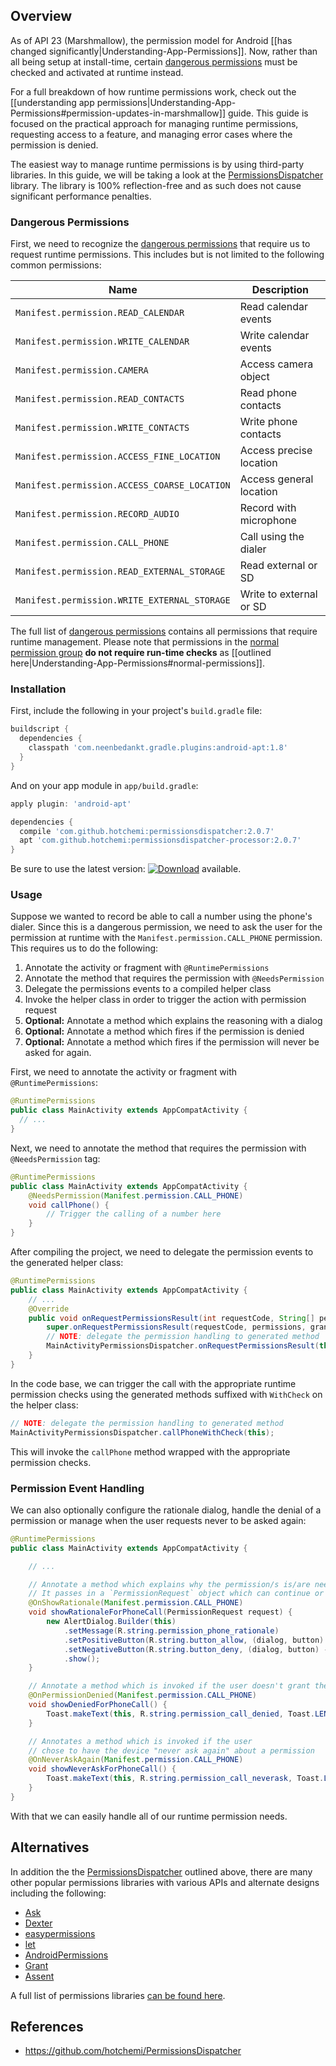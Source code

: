 ## Overview

As of API 23 (Marshmallow), the permission model for Android [[has changed significantly|Understanding-App-Permissions]]. Now, rather than all being setup at install-time, certain [dangerous permissions](http://developer.android.com/guide/topics/security/permissions.html#normal-dangerous) must be checked and activated at runtime instead. 

For a full breakdown of how runtime permissions work, check out the [[understanding app permissions|Understanding-App-Permissions#permission-updates-in-marshmallow]] guide. This guide is focused on the practical approach for managing runtime permissions, requesting access to a feature, and managing error cases where the permission is denied.

The easiest way to manage runtime permissions is by using third-party libraries. In this guide, we will be taking a look at the [PermissionsDispatcher](https://github.com/hotchemi/PermissionsDispatcher) library. The library is 100% reflection-free and as such does not cause significant performance penalties. 

### Dangerous Permissions

First, we need to recognize the [dangerous permissions](http://developer.android.com/guide/topics/security/permissions.html#normal-dangerous) that require us to request runtime permissions. This includes but is not limited to the following common permissions:

| Name                                         | Description              |
| --------------------------------             | --------------------     |
| `Manifest.permission.READ_CALENDAR`          | Read calendar events     |
| `Manifest.permission.WRITE_CALENDAR`         | Write calendar events    |
| `Manifest.permission.CAMERA`                 | Access camera object     | 
| `Manifest.permission.READ_CONTACTS`          | Read phone contacts      |
| `Manifest.permission.WRITE_CONTACTS`         | Write phone contacts     |
| `Manifest.permission.ACCESS_FINE_LOCATION`   | Access precise location  |
| `Manifest.permission.ACCESS_COARSE_LOCATION` | Access general location  |
| `Manifest.permission.RECORD_AUDIO`           | Record with microphone   | 
| `Manifest.permission.CALL_PHONE`             | Call using the dialer    |
| `Manifest.permission.READ_EXTERNAL_STORAGE`  | Read external or SD      |
| `Manifest.permission.WRITE_EXTERNAL_STORAGE` | Write to external or SD  |

The full list of [dangerous permissions](http://developer.android.com/guide/topics/security/permissions.html#normal-dangerous) contains all permissions that require runtime management. Please note that permissions in the [normal permission group](http://developer.android.com/guide/topics/security/normal-permissions.html) **do not require run-time checks** as [[outlined here|Understanding-App-Permissions#normal-permissions]].

### Installation

First, include the following in your project's `build.gradle` file:

```gradle
buildscript {
  dependencies {
    classpath 'com.neenbedankt.gradle.plugins:android-apt:1.8'
  }
}
```

And on your app module in `app/build.gradle`:

```gradle
apply plugin: 'android-apt'

dependencies {
  compile 'com.github.hotchemi:permissionsdispatcher:2.0.7'
  apt 'com.github.hotchemi:permissionsdispatcher-processor:2.0.7'
}
```

Be sure to use the latest version: [![Download](https://api.bintray.com/packages/hotchemi/maven/permissionsdispatcher/images/download.svg)](https://bintray.com/hotchemi/maven/permissionsdispatcher/_latestVersion) available.

### Usage

Suppose we wanted to record be able to call a number using the phone's dialer. Since this is a dangerous permission, we need to ask the user for the permission at runtime with the `Manifest.permission.CALL_PHONE` permission. This requires us to do the following:

1. Annotate the activity or fragment with `@RuntimePermissions`
2. Annotate the method that requires the permission with `@NeedsPermission`
3. Delegate the permissions events to a compiled helper class
4. Invoke the helper class in order to trigger the action with permission request
5. **Optional:** Annotate a method which explains the reasoning with a dialog
6. **Optional:** Annotate a method which fires if the permission is denied
7. **Optional:** Annotate a method which fires if the permission will never be asked for again.

First, we need to annotate the activity or fragment with `@RuntimePermissions`:

```java
@RuntimePermissions
public class MainActivity extends AppCompatActivity {
  // ...
}
```

Next, we need to annotate the method that requires the permission with `@NeedsPermission` tag:

```java
@RuntimePermissions
public class MainActivity extends AppCompatActivity {
    @NeedsPermission(Manifest.permission.CALL_PHONE)
    void callPhone() {
        // Trigger the calling of a number here
    }
}
```

After compiling the project, we need to delegate the permission events to the generated helper class:

```java
@RuntimePermissions
public class MainActivity extends AppCompatActivity {
    // ...
    @Override
    public void onRequestPermissionsResult(int requestCode, String[] permissions, int[] grantResults) {
        super.onRequestPermissionsResult(requestCode, permissions, grantResults);
        // NOTE: delegate the permission handling to generated method
        MainActivityPermissionsDispatcher.onRequestPermissionsResult(this, requestCode, grantResults);
    }
}
```

In the code base, we can trigger the call with the appropriate runtime permission checks using the generated methods suffixed with `WithCheck` on the helper class:

```java
// NOTE: delegate the permission handling to generated method
MainActivityPermissionsDispatcher.callPhoneWithCheck(this);
```

This will invoke the `callPhone` method wrapped with the appropriate permission checks. 

### Permission Event Handling

We can also optionally configure the rationale dialog, handle the denial of a permission or manage when the user requests never to be asked again:

```java
@RuntimePermissions
public class MainActivity extends AppCompatActivity {

    // ...

    // Annotate a method which explains why the permission/s is/are needed. 
    // It passes in a `PermissionRequest` object which can continue or abort the current permission
    @OnShowRationale(Manifest.permission.CALL_PHONE)
    void showRationaleForPhoneCall(PermissionRequest request) {
        new AlertDialog.Builder(this)
            .setMessage(R.string.permission_phone_rationale)
            .setPositiveButton(R.string.button_allow, (dialog, button) -> request.proceed())
            .setNegativeButton(R.string.button_deny, (dialog, button) -> request.cancel())
            .show();
    }

    // Annotate a method which is invoked if the user doesn't grant the permissions
    @OnPermissionDenied(Manifest.permission.CALL_PHONE)
    void showDeniedForPhoneCall() {
        Toast.makeText(this, R.string.permission_call_denied, Toast.LENGTH_SHORT).show();
    }

    // Annotates a method which is invoked if the user 
    // chose to have the device "never ask again" about a permission
    @OnNeverAskAgain(Manifest.permission.CALL_PHONE)
    void showNeverAskForPhoneCall() {
        Toast.makeText(this, R.string.permission_call_neverask, Toast.LENGTH_SHORT).show();
    }
}
```

With that we can easily handle all of our runtime permission needs.

## Alternatives

In addition the the [PermissionsDispatcher](https://github.com/hotchemi/PermissionsDispatcher) outlined above, there are many other popular permissions libraries with various APIs and alternate designs including the following: 

* [Ask](https://github.com/00ec454/Ask)
* [Dexter](https://github.com/Karumi/Dexter)
* [easypermissions](https://github.com/googlesamples/easypermissions)
* [let](https://github.com/canelmas/let)
* [AndroidPermissions](https://github.com/ZeroBrain/AndroidPermissions)
* [Grant](https://github.com/anthonycr/Grant)
* [Assent](https://github.com/afollestad/assent)

A full list of permissions libraries [can be found here](https://gist.github.com/dlew/2a21b06ee8715e0f7338).

## References

* <https://github.com/hotchemi/PermissionsDispatcher>